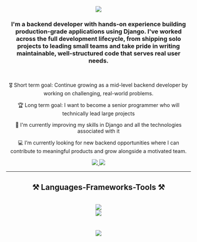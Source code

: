 <h1 align="center">
    <img src="https://readme-typing-svg.herokuapp.com/?font=Righteous&size=35&center=true&vCenter=true&width=500&height=70&duration=4000&lines=Hi+There!+👋;+I'm+Adrián+Horváth!;" />
</h1>

<h3 align="center">I'm a backend developer with hands-on experience building production-grade applications using Django. I've worked across the full development lifecycle, from shipping solo projects to leading small teams and take pride in writing maintainable, well-structured code that serves real user needs.</h3>

<br/>

<div align="center">
 
🎖️ Short term goal: Continue growing as a mid-level backend developer by working on challenging, real-world problems.
 
🏆 Long term goal: I want to become a senior programmer who will technically lead large projects

🌱 I'm currently improving my skills in Django and all the technologies associated with it

💻 I’m currently looking for new backend opportunities where I can contribute to meaningful products and grow alongside a motivated team.
 
 </div>
 
<div align="center"> 
  <a href="mailto:adrian.horvath.ah8@gmail.com">
    <img src="https://img.shields.io/badge/Gmail-333333?style=for-the-badge&logo=gmail&logoColor=red" />
  </a>
  <a href="https://www.linkedin.com/in/adrian-horvath" target="_blank">
    <img src="https://img.shields.io/badge/LinkedIn-0077B5?style=for-the-badge&logo=linkedin&logoColor=white" target="_blank" />
  </a>
</div>

 <hr/>
 
<h2 align="center">⚒️ Languages-Frameworks-Tools ⚒️</h2>
<br/>
<div align="center">
    <img src="https://skillicons.dev/icons?i=python,django,postgres,github,vscode,aws,postman" /><br>
    <img src="https://skillicons.dev/icons?i=javascript,html,css,figma,git" /><br>
</div>
 <h1></h1>
<h3 align="center">
    <img src="https://readme-typing-svg.herokuapp.com/?font=Righteous&size=25&center=true&vCenter=true&width=500&height=70&duration=4000&lines=Thanks+for+visiting!+✌️;+Shoot+me+a+message+on+email!;I'm+always+down+to+collab+:)">
</h3>

<br/>
